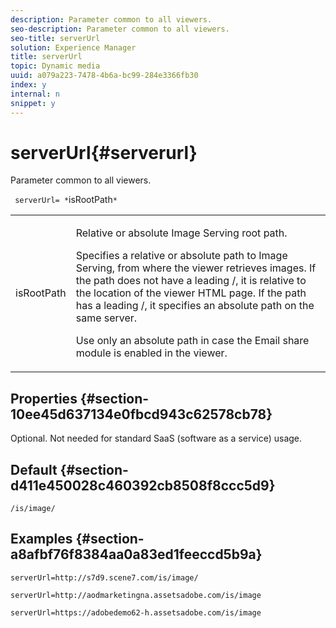 ```yaml
---
description: Parameter common to all viewers.
seo-description: Parameter common to all viewers.
seo-title: serverUrl
solution: Experience Manager
title: serverUrl
topic: Dynamic media
uuid: a079a223-7478-4b6a-bc99-284e3366fb30
index: y
internal: n
snippet: y
---
```


# serverUrl{#serverurl}

Parameter common to all viewers.

 ` serverUrl= *`isRootPath`*`

<table id="table_9B98C97485DD4DEB8A6ECBCE8DF6B886"> 
 <tbody> 
  <tr> 
   <td colname="col1"> <p> <span class="codeph"> <span class="varname"> isRootPath</span> </span> </p> </td> 
   <td colname="col2"> <p>Relative or absolute Image Serving root path. </p> <p> Specifies a relative or absolute path to Image Serving, from where the viewer retrieves images. If the path does not have a leading <span class="filepath"> /</span>, it is relative to the location of the viewer HTML page. If the path has a leading <span class="filepath"> /</span>, it specifies an absolute path on the same server. </p> <p> Use only an absolute path in case the Email share module is enabled in the viewer. </p> </td> 
  </tr> 
 </tbody> 
</table>

## Properties {#section-10ee45d637134e0fbcd943c62578cb78}

Optional. Not needed for standard SaaS (software as a service) usage.

## Default {#section-d411e450028c460392cb8508f8ccc5d9}

`/is/image/`

## Examples {#section-a8afbf76f8384aa0a83ed1feeccd5b9a}

```
serverUrl=http://s7d9.scene7.com/is/image/
```

```
serverUrl=http://aodmarketingna.assetsadobe.com/is/image
```

```
serverUrl=https://adobedemo62-h.assetsadobe.com/is/image
```

